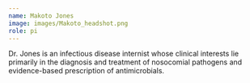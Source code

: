 ```yaml
---
name: Makoto Jones
image: images/Makoto_headshot.png
role: pi
---
```

 
Dr. Jones is an infectious disease internist whose clinical interests lie primarily in the diagnosis and treatment of nosocomial pathogens and evidence-based prescription of antimicrobials.
